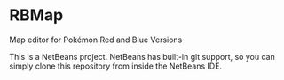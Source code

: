 # RBMap
Map editor for Pokémon Red and Blue Versions

This is a NetBeans project.  NetBeans has built-in git support, so you can simply clone this repository from inside the NetBeans IDE.
